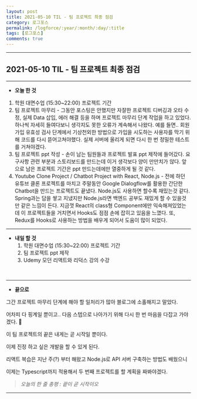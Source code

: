```yaml
---
layout: post
title: 2021-05-10 TIL - 팀 프로젝트 최종 점검
category: 로그포스
permalink: /logforce/:year/:month/:day/:title
tags: [로그포스]
comments: true
---
```


---

## 2021-05-10 TIL - 팀 프로젝트 최종 점검

---

- **오늘 한 것**

1. 학원 대면수업 (15:30~22:00) 프로젝트 기간
2. 팀 프로젝트 마무리 - 그동안 포스팅은 안했지만 자잘한 프로젝트 디버깅과 오타 수정, 실제 Data 삽입, 에러 해결 등을 하며 프로젝트 마무리 단계 작업을 하고 있었다. 하나씩 자세히 들여다보니 생각지도 못한 오류가 계속해서 나왔다. 예를 들면.. 회원가입 유효성 검사 단계에서 기상천외한 방법으로 가입을 시도하는 사용자를 막기 위해 코드를 다시 뜯어고쳐야했다. 실제 서버에 올리게 되면 다시 한 번 정밀한 테스트를 거쳐야겠다.
3. 팀 프로젝트 ppt 작성 - 손이 남는 팀원들과 프로젝트 발표 ppt 제작에 들어갔다. 요구사항 관련 부분과 스토리보드를 만드는데 이거 생각보다 양이 만만치가 않다. 앞으로 남은 프로젝트 기간은 ppt 만드는데에만 열중하게 될 것 같다.
4. Youtube Clone Project / Chatbot Project with React, Node.js - 전에 하던 유튜브 클론 프로젝트를 마치고 주말동안 Google Dialogflow를 활용한 간단한 Chatbot을 만드는 프로젝트도 끝냈다. Node.js도 사용하면 할수록 재밌는것 같다. Spring과는 담을 쌓고 지냈지만 Node.js라면 백엔드 공부도 재밌게 할 수 있을것만 같은 느낌이 든다.
   지금껏 React의 class형 Component에만 익숙해져있었는데 이 프로젝트들을 거치면서 Hooks도 점점 손에 잡히고 있음을 느꼈다. 또, Redux를 Hooks로 사용하는 방법을 배우게 되어서 도움이 많이 되었다.

---

- **내일 할 것**
  1. 학원 대면수업 (15:30~22:00) 프로젝트 기간
  2. 팀 프로젝트 ppt 제작
  3. Udemy 모던 리액트와 리덕스 강의 수강

<br>

---

- **끝으로**

그간 프로젝트 마무리 단계에 해야 할 일처리가 많아 블로그에 소홀해지고 말았다.

어차피 다 핑계일 뿐이고.. 다음 스텝으로 나아가기 위해 다시 한 번 마음을 다잡고 가야겠다. 😤

이 팀 프로젝트의 끝은 내게는 곧 시작일 뿐이다.

이제 진정 하고 싶은 개발을 할 수 있게 된다.

리액트 복습은 지난 주(?) 부터 해왔고 Node.js로 API 서버 구축하는 방법도 배웠으니

이제는 Typescript까지 적용해서 두 번째 프로젝트를 할 계획을 짜봐야겠다.

> _오늘의 한 줄 총평 : 끝이 곧 시작이오_

---
